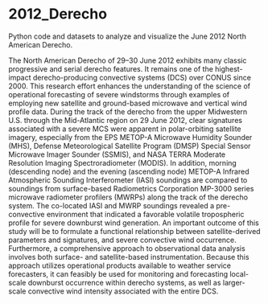 # 2012_Derecho
Python code and datasets to analyze and visualize the June 2012 North American Derecho.

The North American Derecho of 29–30 June 2012 exhibits many classic progressive and serial derecho features. It remains one of the highest-impact derecho-producing convective systems (DCS) over CONUS since 2000. This research effort enhances the understanding of the science of operational forecasting of severe windstorms through examples of employing new satellite and ground-based microwave and vertical wind profile data. During the track of the derecho from the upper Midwestern U.S. through the Mid-Atlantic region on 29 June 2012, clear signatures associated with a severe MCS were apparent in polar-orbiting satellite imagery, especially from the EPS METOP-A Microwave Humidity Sounder (MHS), Defense Meteorological Satellite Program (DMSP) Special Sensor Microwave Imager Sounder (SSMIS), and NASA TERRA Moderate Resolution Imaging Spectroradiometer (MODIS). In addition, morning (descending node) and the evening (ascending node) METOP-A Infrared Atmospheric Sounding Interferometer (IASI) soundings are compared to soundings from surface-based Radiometrics Corporation MP-3000 series microwave radiometer profilers (MWRPs) along the track of the derecho system. The co-located IASI and MWRP soundings revealed a pre-convective environment that indicated a favorable volatile tropospheric profile for severe downburst wind generation. An important outcome of this study will be to formulate a functional relationship between satellite-derived parameters and signatures, and severe convective wind occurrence. Furthermore, a comprehensive approach to observational data analysis involves both surface- and satellite-based instrumentation. Because this approach utilizes operational products available to weather service forecasters, it can feasibly be used for monitoring and forecasting local-scale downburst occurrence within derecho systems, as well as larger-scale convective wind intensity associated with the entire DCS.
